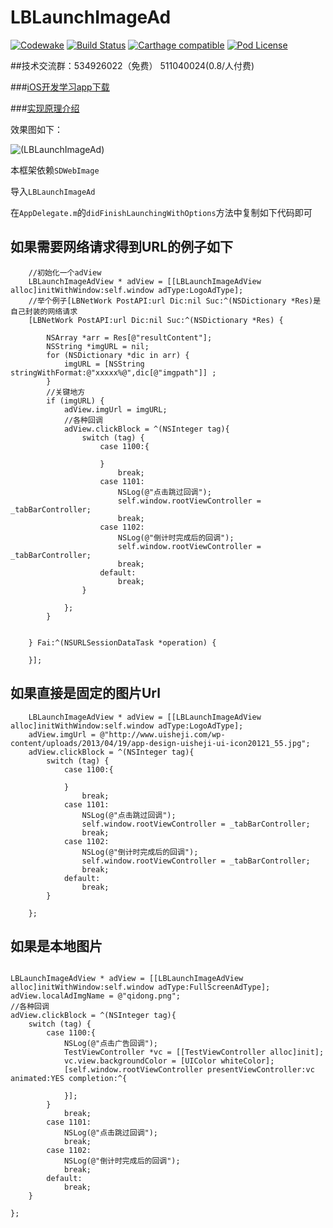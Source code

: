 # LBLaunchImageAd

[![Codewake](https://www.codewake.com/badges/ask_question.svg)](https://www.codewake.com/p/lblaunchimagead)
[![Build Status](http://img.shields.io/travis/AllLuckly/LBLaunchImageAd/master.svg?style=flat)](https://travis-ci.org/AllLuckly/LBLaunchImageAd)
[![Carthage compatible](https://img.shields.io/badge/Carthage-compatible-4BC51D.svg?style=flat)](https://github.com/AllLuckly/LBLaunchImageAd)
[![Pod License](http://img.shields.io/cocoapods/l/LBLaunchImageAd.svg?style=flat)](https://www.apache.org/licenses/LICENSE-2.0.html)

##技术交流群：534926022（免费） 511040024(0.8/人付费)

###[iOS开发学习app下载](https://itunes.apple.com/cn/app/it-blog-for-ios-developers/id1067787090?mt=8)

###[实现原理介绍](http://www.jianshu.com/p/10c35dfc0a4a)

效果图如下：

![(LBLaunchImageAd)](https://github.com/AllLuckly/LBLaunchImageAd/blob/master/Untitled.gif?raw=true)




本框架依赖`SDWebImage`

导入`LBLaunchImageAd`

在`AppDelegate.m`的`didFinishLaunchingWithOptions`方法中复制如下代码即可

## 如果需要网络请求得到URL的例子如下

```
    //初始化一个adView
    LBLaunchImageAdView * adView = [[LBLaunchImageAdView alloc]initWithWindow:self.window adType:LogoAdType];
    //举个例子[LBNetWork PostAPI:url Dic:nil Suc:^(NSDictionary *Res)是自己封装的网络请求    
    [LBNetWork PostAPI:url Dic:nil Suc:^(NSDictionary *Res) {

        NSArray *arr = Res[@"resultContent"];
        NSString *imgURL = nil;
        for (NSDictionary *dic in arr) {
            imgURL = [NSString stringWithFormat:@"xxxxx%@",dic[@"imgpath"]] ;
        }
        //关键地方
        if (imgURL) {
            adView.imgUrl = imgURL;
            //各种回调
            adView.clickBlock = ^(NSInteger tag){
                switch (tag) {
                    case 1100:{
                        
                    }
                        break;
                    case 1101:
                        NSLog(@"点击跳过回调");
                        self.window.rootViewController = _tabBarController;
                        break;
                    case 1102:
                        NSLog(@"倒计时完成后的回调");
                        self.window.rootViewController = _tabBarController;
                        break;
                    default:
                        break;
                }
                
            };
        }
        
        
    } Fai:^(NSURLSessionDataTask *operation) {
        
    }];

```

## 如果直接是固定的图片Url

```
    LBLaunchImageAdView * adView = [[LBLaunchImageAdView alloc]initWithWindow:self.window adType:LogoAdType];
    adView.imgUrl = @"http://www.uisheji.com/wp-content/uploads/2013/04/19/app-design-uisheji-ui-icon20121_55.jpg";
    adView.clickBlock = ^(NSInteger tag){
        switch (tag) {
            case 1100:{
                
            }
                break;
            case 1101:
                NSLog(@"点击跳过回调");
                self.window.rootViewController = _tabBarController;
                break;
            case 1102:
                NSLog(@"倒计时完成后的回调");
                self.window.rootViewController = _tabBarController;
                break;
            default:
                break;
        }
                    
    };

```

## 如果是本地图片


```

LBLaunchImageAdView * adView = [[LBLaunchImageAdView alloc]initWithWindow:self.window adType:FullScreenAdType];
adView.localAdImgName = @"qidong.png"; 
//各种回调
adView.clickBlock = ^(NSInteger tag){
    switch (tag) {
        case 1100:{
            NSLog(@"点击广告回调");
            TestViewController *vc = [[TestViewController alloc]init];
            vc.view.backgroundColor = [UIColor whiteColor];
            [self.window.rootViewController presentViewController:vc animated:YES completion:^{
                
            }];
        }
            break;
        case 1101:
            NSLog(@"点击跳过回调");
            break;
        case 1102:
            NSLog(@"倒计时完成后的回调");
            break;
        default:
            break;
    }
    
};

```



